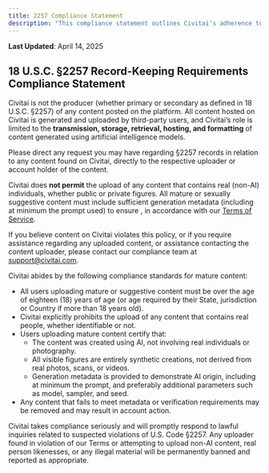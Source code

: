 ```yaml
---
title: 2257 Compliance Statement
description: "This compliance statement outlines Civitai’s adherence to 18 U.S.C. §2257 record-keeping requirements, clarifying that all mature content is AI-generated and that Civitai is not the producer of any user-submitted material."
---
```


**Last Updated**: April 14, 2025

## 18 U.S.C. §2257 Record-Keeping Requirements Compliance Statement

Civitai is not the producer (whether primary or secondary as defined in 18 U.S.C. §2257) of any content posted on the platform. All content hosted on Civitai is generated and uploaded by third-party users, and Civitai’s role is limited to the **transmission, storage, retrieval, hosting, and formatting** of content generated using artificial intelligence models.

Please direct any request you may have regarding §2257 records in relation to any content found on Civitai, directly to the respective uploader or account holder of the content.

Civitai does **not permit** the upload of any content that contains real (non-AI) individuals, whether public or private figures. All mature or sexually suggestive content must include sufficient generation metadata (including at minimum the prompt used) to ensure , in accordance with our [Terms of Service](https://civitai.com/content/tos).

If you believe content on Civitai violates this policy, or if you require assistance regarding any uploaded content, or assistance contacting the content uploader, please contact our compliance team at [support@civitai.com](mailto:support@civitai.com).

Civitai abides by the following compliance standards for mature content:

- All users uploading mature or suggestive content must be over the age of eighteen (18) years of age (or age required by their State, jurisdiction or Country if more than 18 years old).
- Civitai explicitly prohibits the upload of any content that contains real people, whether identifiable or not.
- Users uploading mature content certify that:
  - The content was created using AI, not involving real individuals or photography.
  - All visible figures are entirely synthetic creations, not derived from real photos, scans, or videos.
  - Generation metadata is provided to demonstrate AI origin, including at minimum the prompt, and preferably additional parameters such as model, sampler, and seed.
- Any content that fails to meet metadata or verification requirements may be removed and may result in account action.

Civitai takes compliance seriously and will promptly respond to lawful inquiries related to suspected violations of U.S. Code §2257. Any uploader found in violation of our Terms or attempting to upload non-AI content, real person likenesses, or any illegal material will be permanently banned and reported as appropriate.
